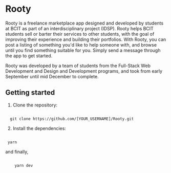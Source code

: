 # Rooty

Rooty is a freelance marketplace app designed and developed by students at BCIT as part of an interdisciplinary project (IDSP). Rooty helps BCIT students sell or barter their services to other students, with the goal of improving their experience and building their portfolios. With Rooty, you can post a listing of something you'd like to help someone with, and browse until you find something suitable for you. Simply send a message through the app to get started.

Rooty was developed by a team of students from the Full-Stack Web Development and Design and Development programs, and took from early September until mid December to complete.

## Getting started

1. Clone the repository:

<code>
  git clone https://github.com/[YOUR_USERNAME]/Rooty.git
</code>

2. Install the dependencies:

<code>
 yarn
</code>

and finally, 

<code>
    yarn dev
</code>

